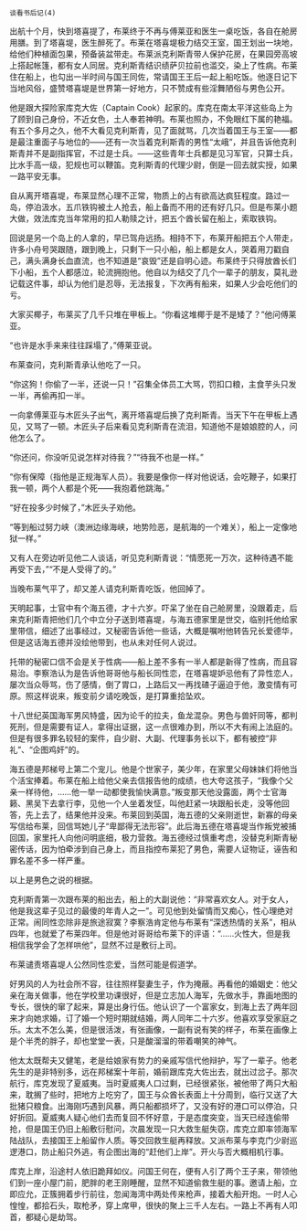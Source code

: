     谈看书后记(4) 

   出航十个月，快到塔喜提了，布莱终于不再与傅莱亚和医生一桌吃饭，各自在舱房用膳。到了塔喜堤，医生醉死了。布莱在塔喜堤极力结交王室，国王划出一块地，给他们种植面包果，预备装盆带走。布莱派克利斯青带人保护花房，在果园旁高坡上搭起帐篷，都有女人同居。克利斯青结识绩萨贝拉前也滥交，染上了性病。布莱住在船上，也勾出一半时间与国王同佐，常请国王王后一起上船吃饭。他逐日记下当地风俗，盛赞塔喜堤是世界第一好地方，只不赞成有些淫舞陋俗与男色公开。

   他是跟大探险家库克大佐（Captain Cook）起家的。库克在南太平洋这些岛上为了顾到自己身份，不近女色，土人奉若神明。布莱也照办，不免眼红下属的艳福。有五个多月之久，他不大看见克利斯青，见了面就骂，几次当着国王与王室——都是最注重面子与地位的——还有一次当着克利斯青的男性“太峨”，并且告诉他克利斯青并不是副指挥官，不过是士兵。——这些青年士兵都是见习军官，只算士兵，比水手高一级，犯规也可以鞭笛。克利斯青的代理少尉，倒是一回去就实授，如果一路平安无事。

   自从离开塔喜堤，布莱显然心理不正常，物质上的占有欲高达疯狂程度。路过一岛，停泊汲水，五爪铁钩被土人抢去，船上备而不用的还有好几只。但是布莱小题大做，效法库克当年常用的扣人勒赎之计，把五个酋长留在船上，索取铁钩。

   回说是另一个岛上的人拿的，早已驾舟远扬。相持不下，布莱开船把五个人带走，许多小舟号哭跟随，跟到晚上，只剩下一只小船，船上都是女人，哭着用刀戳自己，满头满身长血直流，也不知道是“哀毁”还是自明心迹。布莱终于只得放酋长们下小船，五个人都感泣，轮流拥抱他。他自以为结交了几个一辈子的朋友，莫礼逊记载这件事，却认为他们是忍辱，无法报复，下次再有船来，如果人少会吃他们的亏。

   大家买椰子，布莱买了几千只堆在甲板上。“你看这堆椰于是不是矮了？”他问傅莱亚。

   “也许是水手来来往往踩塌了，”傅莱亚说。

   布莱查问，克利斯青承认他吃了一只。

   “你这狗！你偷了一半，还说一只！”召集全体员工大骂，罚扣口粮，主食芋头只发一半，再偷再扣一半。

   一向拿傅莱亚与木匠头子出气，离开塔喜堤后换了克利斯青。当天下午在甲板上遇见，又骂了一顿。木匠头子后来看见克利斯青在流泪，知道他不是娘娘腔的人，问他怎么了。

   “你还问，你没听见说怎样对待我？”“待我不也是一样。”

   “你有保障（指他是正规海军人员）。我要是像你一样对他说话，会吃鞭子，如果打我一顿，两个人都是个死——我抱着他跳海。”

   “好在投多少时候了，”木匠头子劝他。

   “等到船过努力峡（澳洲边缘海峡，地势险恶，是航海的一个难关），船上一定像地狱一样。”

   又有人在旁边听见他二人谈话，听见克利斯青说：“情愿死一万次，这种待遇不能再受下去，”“不是人受得了的。”

   当晚布莱气平了，却又差人请克利斯青吃饭，他回掉了。

   天明起事，士官中有个海五德，才十六岁。吓呆了坐在自己舱房里，没跟着走，后来克利斯青把他们几个中立分子送到塔喜堤，与海五德家里是世交，临别托他给家里带信，细述了出事经过，又秘密告诉他一些话，大概是嘱咐他转告兄长爱德华，但是这话海五德并没绘他带到，也从未对任何人说过。

   托带的秘密口信不会是关于性病——船上差不多有一半人都是新得了性病，而且容易治。李察浩认为是告诉他哥哥他与船长同性恋，在塔喜堤妒忌他有了异性恋人，屡次当众辱骂，伤了感情，倒了胃口，上路后又一再找碴子逼迫于他，激变情有可原。照这样说来，叛变前夕请吃晚饭，是打算重拾坠欢。

   十八世纪英国海军男风特盛，因为论千的拉夫，鱼龙混杂。男色与兽奸同等，都判死刑，但是需要有证人，拿得出证据，这一点很难办到，所以不大有闹上法庭的。但是有很多罪名较轻的案件，自少尉、大副、代理事务长以下，都有被控“非礼”、“企图鸡奸”的。

   海五德是邦梯号上第二个宠儿。他是个世家子，美少年，在家里父母妹妹们将他当个活宝捧着。布莱在船上给他父亲去信报告他的成绩，也大夸这孩子，“我像个父亲一样待他，……他一举一动都使我愉快满意。”叛变那天他没露面，两个士官海籁、黑吴下去拿行李，见他一个人坐着发怔，叫他赶紧一块跟船长走，没等他回答，先上去了，结果他并没来。布莱回到英国，海五德的父亲刚逝世，新寡的母亲写信给布莱，回信骂她儿子“卑鄙得无法形容”。此后海五德在塔喜堤当作叛党被捕回国，家里托人向他问明底细，极力营救。海五德经过慎重考虑，没替克利斯青秘密传话，因为怕牵涉到自己身上，而且指控布莱犯了男色，需要人证物证，诬告和罪名差不多一样严重。

   以上是男色之说的根据。

   克利斯青第一次跟布莱的船出去，船上的大副说他：“非常喜欢女人。对于女人，他是我这辈子见过的最傻的年青人之一”。可见他到处留情而又痴心，性心理绝对正常。闹同性恋除非是旅途寂寞？李察浩肯定他与布莱有“深透热情的关系”，相从四年，也就爱了布莱四年。但是他对哥哥给布莱下的评语：“……火性大，但是我相信我学会了怎样哄他”，显然不过是敷衍上司。

   布莱谴责塔喜堤人公然同性恋爱，当然可能是假道学。

   好男风的人为社会所不容，往往照样娶妻生子，作为掩蔽。再看他的婚姻史：他父亲在海关做事，他在学校里功课很好，但是立志加人海军，先做水手，靠画地图的专长，很快的窜了起来，算是出身行伍。他认识了一个富家女，到海上去了两年回来才向她求婚，订了婚一个短时期就结婚，两人同年二十六岁。他喜欢享受家庭之乐。太太不怎么美，但是很活泼，有张画像，一副有说有笑的样子，布莱在画像上是个半秃的胖子，却也堂堂一表，只是酸溜溜的带着嘲笑的神气。

   他太太既帮夫又健笔，老是给娘家有势力的亲戚写信代他辩护，写了一辈子。他老先生的是非特别多，远在邦梯案十年前，婚前跟库克大佐出去，就出过岔子。那次航行，库克发现了夏威夷。当时夏威夷人口过剩，已经很紧张，被他带了两只大船来，耽搁了些时，把地方上吃穷了，国王与众酋长表面上十分周到，临行又送了大批猪只粮食。出海刚巧遇到风暴，两只船都损坏了，又没有好的港口可以停泊，只好折回。夏威夷人疑心他们去而复回不怀好意，于是态度突变，当天已经连偷带抢，但是国王仍旧上船敷衍慰问，次晨发现一只大救生艇失窃，库克立即率领海军陆战队，去接国王上船留作人质。等交回救生艇再释放。又派布莱与李克门少尉巡逻港口，防止船只外逃，有企图出海的“赶他们上岸”。开火与否大概相机行事。

   库克上岸，沿途村人依旧跪拜如仪。问国王何在，便有人引了两个王子来，带领他们到一座小屋门前，肥胖的老王刚睡醒，显然不知道偷救生艇的事。邀请上船，立即应允，正簇拥着步行前往，忽闻海湾中两处传来枪声，接着大船开炮。一时人心惶惶，都拾石头，取枪矛，穿上席甲，很快的聚上三千人左右。一路上不再有人叩首，都疑心是劫驾。

